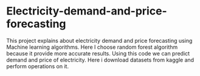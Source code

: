 # Electricity-demand-and-price-forecasting
This project explains about electricity demand and price forecasting using Machine learning algorithms.
Here I choose random forest algorithm because it provide more accurate results.
Using this code we can predict demand and price of electricity.
Here i download datasets from kaggle and perform operations on it.
